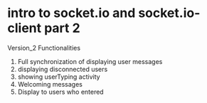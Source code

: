 # intro to socket.io and socket.io-client part 2
Version_2 Functionalities 
1. Full synchronization of displaying user messages
2. displaying disconnected users
3. showing userTyping activity
4. Welcoming messages
5. Display to users who entered
